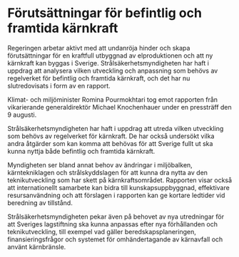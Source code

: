 # Förutsättningar för befintlig och framtida kärnkraft

Regeringen arbetar aktivt med att undanröja hinder och skapa förutsättningar för en kraftfull utbyggnad av elproduktionen och att ny kärnkraft kan byggas i Sverige. Strålsäkerhetsmyndigheten har haft i uppdrag att analysera vilken utveckling och anpassning som behövs av regelverket för befintlig och framtida kärnkraft, och det har nu slutredovisats i form av en rapport.

Klimat- och miljöminister Romina Pourmokhtari tog emot rapporten från vikarierande generaldirektör Michael Knochenhauer under en pressträff den 9 augusti.

Strålsäkerhetsmyndigheten har haft i uppdrag att utreda vilken utveckling som behövs av regelverket för kärnkraft. De har också undersökt vilka andra åtgärder som kan komma att behövas för att Sverige fullt ut ska kunna nyttja både befintlig och framtida kärnkraft.

Myndigheten ser bland annat behov av ändringar i miljöbalken, kärntekniklagen och strålskyddslagen för att kunna dra nytta av den teknikutveckling som har skett på kärnkraftsområdet. Rapporten visar också att internationellt samarbete kan bidra till kunskapsuppbyggnad, effektivare resursanvändning och att förslagen i rapporten kan ge kortare ledtider vid beredning av tillstånd.

Strålsäkerhetsmyndigheten pekar även på behovet av nya utredningar för att Sveriges lagstiftning ska kunna anpassas efter nya förhållanden och teknikutveckling, till exempel vad gäller beredskapsplaneringen, finansieringsfrågor och systemet för omhändertagande av kärnavfall och använt kärnbränsle.
